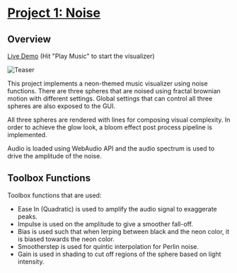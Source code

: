 # [Project 1: Noise](https://github.com/CIS-566-Fall-2022/hw01-fireball-base)

## Overview

[Live Demo](https://www.wuwayne.com/fireball-base/) (Hit "Play Music" to start the visualizer)

![Teaser](img/neon.gif)

This project implements a neon-themed music visualizer using noise functions.
There are three spheres that are noised using fractal brownian motion with different settings.
Global settings that can control all three spheres are also exposed to the GUI.

All three spheres are rendered with lines for composing visual complexity.
In order to achieve the glow look, a bloom effect post process pipeline is implemented.

Audio is loaded using WebAudio API and the audio spectrum is used to drive the amplitude of the noise.

## Toolbox Functions

Toolbox functions that are used:

* Ease In (Quadratic) is used to amplify the audio signal to exaggerate peaks.
* Impulse is used on the amplitude to give a smoother fall-off.
* Bias is used such that when lerping between black and the neon color, it is biased towards the neon color.
* Smootherstep is used for quintic interpolation for Perlin noise.
* Gain is used in shading to cut off regions of the sphere based on light intensity.
